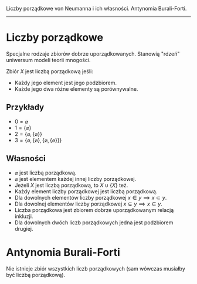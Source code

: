 Liczby porządkowe von Neumanna i ich własności.  Antynomia Burali-Forti.

---

# Liczby porządkowe
Specjalne rodzaje zbiorów dobrze uporządkowanych. Stanowią "rdzeń" uniwersum modeli teorii mnogości.

Zbiór $X$ jest liczbą porządkową jeśli:
* Każdy jego element jest jego podzbiorem.
* Każde jego dwa różne elementy są porównywalne.

## Przykłady
* $0=\varnothing$
* $1=\{\varnothing\}$
* $2=\{\varnothing,\{\varnothing\}\}$
* $3=\{\varnothing,\{\varnothing\},\{\varnothing,\{\varnothing\}\}\}$

## Własności
* $\varnothing$ jest liczbą porządkową.
* $\varnothing$ jest elementem każdej innej liczby porządkowej.
* Jeżeli $X$ jest liczbą porządkową, to $X \cup \{X\}$ też.
* Każdy element liczby porządkowej jest liczbą porządkową.
* Dla dowolnych elementów liczby porządkowej $x \in y \implies x \subset y$.
* Dla dowolnej elementów liczby porządkowej $x \subsetneq y \implies x \in y$.
* Liczba porządkowa jest zbiorem dobrze uporządkowanym relacją inkluzji.
* Dla dowolnych dwóch liczb porządkowych jedna jest podzbiorem drugiej.

# Antynomia Burali-Forti
Nie istnieje zbiór wszystkich liczb porządkowych (sam wówczas musiałby być liczbą porządkową).
